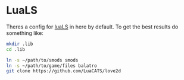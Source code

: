 # LuaLS

Theres a config for [luaLS](https://luals.github.io/) in here by default. To get the best results do something like:

```sh
mkdir .lib
cd .lib

ln -s ~/path/to/smods smods
ln -s ~/path/to/game/files balatro
git clone https://github.com/LuaCATS/love2d
```

